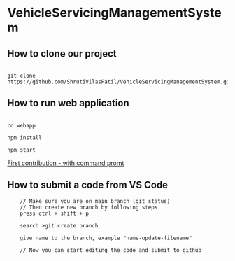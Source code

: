 # VehicleServicingManagementSystem

## How to clone our project

```git

git clone https://github.com/ShrutiVilasPatil/VehicleServicingManagementSystem.git

```
## How to run web application

```node

cd webapp

npm install

npm start

```

[First contribution - with command promt](https://github.com/firstcontributions/first-contributions)

## How to submit a code from VS Code

```
    // Make sure you are on main branch (git status)
    // Then create new branch by following steps
    press ctrl + shift + p

    search >git create branch

    give name to the branch, example "name-update-filename"

    // Now you can start editing the code and submit to github
    
``` 
